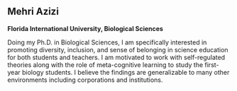 ## Mehri Azizi
**Florida International University, Biological Sciences**

Doing my Ph.D. in Biological Sciences, I am specifically interested in promoting diversity, inclusion, and sense of belonging in science education for both students and teachers. I am motivated to work with self-regulated theories along with the role of meta-cognitive learning to study the first-year biology students. I believe the findings are generalizable to many other environments including corporations and institutions. 